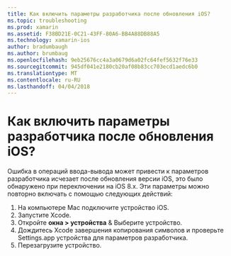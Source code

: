 ```yaml
---
title: Как включить параметры разработчика после обновления iOS?
ms.topic: troubleshooting
ms.prod: xamarin
ms.assetid: F38BD21E-0C21-43FF-80A6-BB4A88DB88A5
ms.technology: xamarin-ios
author: bradumbaugh
ms.author: brumbaug
ms.openlocfilehash: 9eb25676cc4a3a0679d6a02fc64fef5632f76e33
ms.sourcegitcommit: 945df041e2180cb20af08b83cc703ecd1aedc6b0
ms.translationtype: MT
ms.contentlocale: ru-RU
ms.lasthandoff: 04/04/2018
---
```

# <a name="how-can-i-reenable-developer-options-after-updating-ios"></a>Как включить параметры разработчика после обновления iOS?

Ошибка в операций ввода-вывода может привести к параметров разработчика исчезает после обновления версии iOS, это было обнаружено при переключении на iOS 8.x. Эти параметры можно повторно включать с помощью следующих действий:

1. На компьютере Mac подключите устройство iOS.
2. Запустите Xcode.
3. Откройте **окна > устройства** & Выберите устройство.
4. Дождитесь Xcode завершения копирования символов и проверьте Settings.app устройства для параметров разработчика.
5. Перезагрузите устройство.
